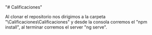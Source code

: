 "# Calificaciones" 

Al clonar el repositorio nos dirigimos a la carpeta "\Calificaciones\Calificaciones" 
y desde la consola corremos el "npm install", al terminar corremos el server "ng serve".
